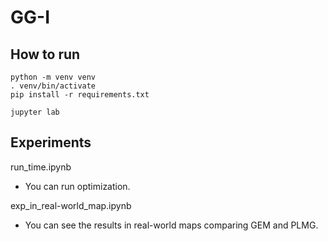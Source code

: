 # GG-I


## How to run
```
python -m venv venv
. venv/bin/activate
pip install -r requirements.txt

jupyter lab
```

## Experiments
run_time.ipynb
- You can run optimization.

exp_in_real-world_map.ipynb
- You can see the results in real-world maps comparing GEM and PLMG.
